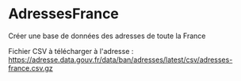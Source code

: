 # AdressesFrance
Créer une base de données des adresses de toute la France

Fichier CSV à télécharger à l'adresse :
https://adresse.data.gouv.fr/data/ban/adresses/latest/csv/adresses-france.csv.gz
